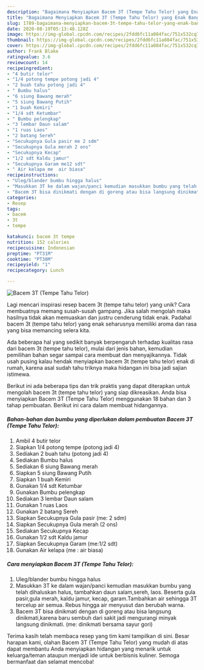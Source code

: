 ```yaml
---
description: "Bagaimana Menyiapkan Bacem 3T (Tempe Tahu Telor) yang Enak Banget"
title: "Bagaimana Menyiapkan Bacem 3T (Tempe Tahu Telor) yang Enak Banget"
slug: 1789-bagaimana-menyiapkan-bacem-3t-tempe-tahu-telor-yang-enak-banget
date: 2020-08-19T05:13:48.128Z
image: https://img-global.cpcdn.com/recipes/2fdd6fc11a084fac/751x532cq70/bacem-3t-tempe-tahu-telor-foto-resep-utama.jpg
thumbnail: https://img-global.cpcdn.com/recipes/2fdd6fc11a084fac/751x532cq70/bacem-3t-tempe-tahu-telor-foto-resep-utama.jpg
cover: https://img-global.cpcdn.com/recipes/2fdd6fc11a084fac/751x532cq70/bacem-3t-tempe-tahu-telor-foto-resep-utama.jpg
author: Frank Blake
ratingvalue: 3.6
reviewcount: 14
recipeingredient:
- "4 butir telor"
- "1/4 potong tempe potong jadi 4"
- "2 buah tahu potong jadi 4"
- " Bumbu halus"
- "6 siung Bawang merah"
- "5 siung Bawang Putih"
- "1 buah Kemiri"
- "1/4 sdt Ketumbar"
- " Bumbu pelengkap"
- "3 lembar Daun salam"
- "1 ruas Laos"
- "2 batang Sereh"
- "Secukupnya Gula pasir me 2 sdm"
- "Secukupnya Gula merah 2 ons"
- "Secukupnya Kecap"
- "1/2 sdt Kaldu jamur"
- "Secukupnya Garam me12 sdt"
- " Air kelapa me  air biasa"
recipeinstructions:
- "Uleg/blander bumbu hingga halus"
- "Masukkan 3T ke dalam wajan/panci kemudian masukkan bumbu yang telah dihaluskan halus, tambahkan daun salam,sereh, laos. Beserta gula pasir,gula merah, kaldu jamur, kecap, garam.Tambahkan air sehingga 3T tercelup air semua. Rebus hingga air menyusut dan berubah warna."
- "Bacem 3T bisa dinikmati dengan di goreng atau bisa langsung dinikmati,karena baru sembuh dari sakit jadi mengurangi minyak langsung dinikmati. (me: dinikmati bersama sayur gori)"
categories:
- Resep
tags:
- bacem
- 3t
- tempe

katakunci: bacem 3t tempe 
nutrition: 152 calories
recipecuisine: Indonesian
preptime: "PT31M"
cooktime: "PT30M"
recipeyield: "1"
recipecategory: Lunch

---
```



![Bacem 3T (Tempe Tahu Telor)](https://img-global.cpcdn.com/recipes/2fdd6fc11a084fac/751x532cq70/bacem-3t-tempe-tahu-telor-foto-resep-utama.jpg)

Lagi mencari inspirasi resep bacem 3t (tempe tahu telor) yang unik? Cara membuatnya memang susah-susah gampang. Jika salah mengolah maka hasilnya tidak akan memuaskan dan justru cenderung tidak enak. Padahal bacem 3t (tempe tahu telor) yang enak seharusnya memiliki aroma dan rasa yang bisa memancing selera kita.



Ada beberapa hal yang sedikit banyak berpengaruh terhadap kualitas rasa dari bacem 3t (tempe tahu telor), mulai dari jenis bahan, kemudian pemilihan bahan segar sampai cara membuat dan menyajikannya. Tidak usah pusing kalau hendak menyiapkan bacem 3t (tempe tahu telor) enak di rumah, karena asal sudah tahu triknya maka hidangan ini bisa jadi sajian istimewa.


Berikut ini ada beberapa tips dan trik praktis yang dapat diterapkan untuk mengolah bacem 3t (tempe tahu telor) yang siap dikreasikan. Anda bisa menyiapkan Bacem 3T (Tempe Tahu Telor) menggunakan 18 bahan dan 3 tahap pembuatan. Berikut ini cara dalam membuat hidangannya.

<!--inarticleads1-->

##### Bahan-bahan dan bumbu yang diperlukan dalam pembuatan Bacem 3T (Tempe Tahu Telor):

1. Ambil 4 butir telor
1. Siapkan 1/4 potong tempe (potong jadi 4)
1. Sediakan 2 buah tahu (potong jadi 4)
1. Sediakan  Bumbu halus
1. Sediakan 6 siung Bawang merah
1. Siapkan 5 siung Bawang Putih
1. Siapkan 1 buah Kemiri
1. Gunakan 1/4 sdt Ketumbar
1. Gunakan  Bumbu pelengkap
1. Sediakan 3 lembar Daun salam
1. Gunakan 1 ruas Laos
1. Gunakan 2 batang Sereh
1. Siapkan Secukupnya Gula pasir (me: 2 sdm)
1. Siapkan Secukupnya Gula merah (2 ons)
1. Sediakan Secukupnya Kecap
1. Gunakan 1/2 sdt Kaldu jamur
1. Siapkan Secukupnya Garam (me:1/2 sdt)
1. Gunakan  Air kelapa (me : air biasa)




<!--inarticleads2-->

##### Cara menyiapkan Bacem 3T (Tempe Tahu Telor):

1. Uleg/blander bumbu hingga halus
1. Masukkan 3T ke dalam wajan/panci kemudian masukkan bumbu yang telah dihaluskan halus, tambahkan daun salam,sereh, laos. Beserta gula pasir,gula merah, kaldu jamur, kecap, garam.Tambahkan air sehingga 3T tercelup air semua. Rebus hingga air menyusut dan berubah warna.
1. Bacem 3T bisa dinikmati dengan di goreng atau bisa langsung dinikmati,karena baru sembuh dari sakit jadi mengurangi minyak langsung dinikmati. (me: dinikmati bersama sayur gori)




Terima kasih telah membaca resep yang tim kami tampilkan di sini. Besar harapan kami, olahan Bacem 3T (Tempe Tahu Telor) yang mudah di atas dapat membantu Anda menyiapkan hidangan yang menarik untuk keluarga/teman ataupun menjadi ide untuk berbisnis kuliner. Semoga bermanfaat dan selamat mencoba!
